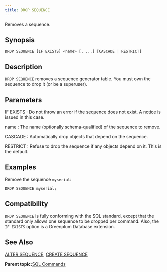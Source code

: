 ```yaml
---
title: DROP SEQUENCE 
---
```


Removes a sequence.

## <a id="section2"></a>Synopsis 

``` {#sql_command_synopsis}
DROP SEQUENCE [IF EXISTS] <name> [, ...] [CASCADE | RESTRICT]
```

## <a id="section3"></a>Description 

`DROP SEQUENCE` removes a sequence generator table. You must own the sequence to drop it \(or be a superuser\).

## <a id="section4"></a>Parameters 

IF EXISTS
:   Do not throw an error if the sequence does not exist. A notice is issued in this case.

name
:   The name \(optionally schema-qualified\) of the sequence to remove.

CASCADE
:   Automatically drop objects that depend on the sequence.

RESTRICT
:   Refuse to drop the sequence if any objects depend on it. This is the default.

## <a id="section5"></a>Examples 

Remove the sequence `myserial`:

```
DROP SEQUENCE myserial;
```

## <a id="section6"></a>Compatibility 

`DROP SEQUENCE` is fully conforming with the SQL standard, except that the standard only allows one sequence to be dropped per command. Also, the `IF EXISTS` option is a Greenplum Database extension.

## <a id="section7"></a>See Also 

[ALTER SEQUENCE](ALTER_SEQUENCE.html), [CREATE SEQUENCE](CREATE_SEQUENCE.html)

**Parent topic:**[SQL Commands](../sql_commands/sql_ref.html)

